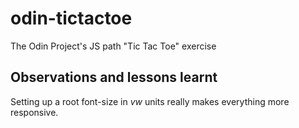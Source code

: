 # odin-tictactoe
The Odin Project's JS path "Tic Tac Toe" exercise 

## Observations and lessons learnt

Setting up a root font-size in _vw_ units really makes everything more responsive.


